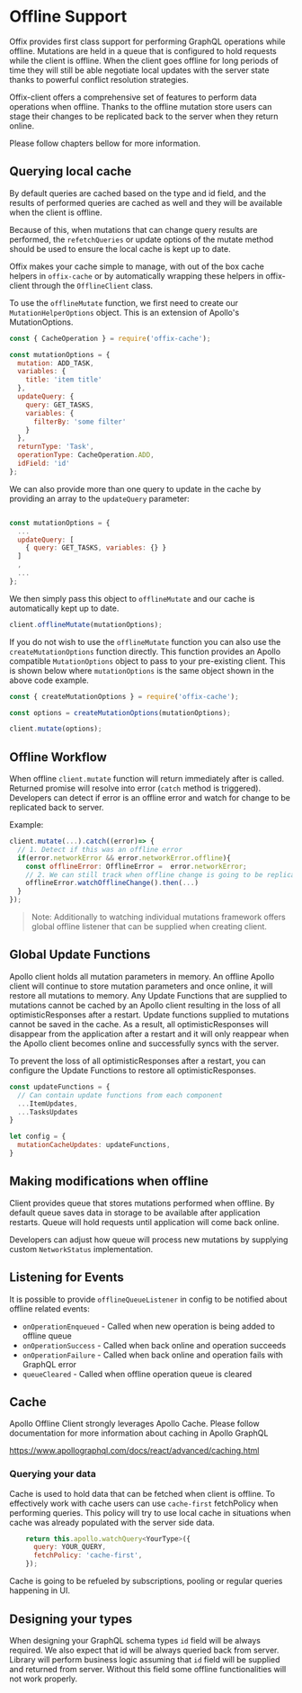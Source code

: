 # Offline Support

Offix provides first class support for performing GraphQL operations while offline. Mutations are held in a queue that is configured to hold requests while the client is offline. When the client goes offline for long periods of time they will still be able negotiate local updates with the server state thanks to powerful conflict resolution strategies.

Offix-client offers a comprehensive set of features to perform data operations when offline. Thanks to the offline mutation store users can stage their changes to be replicated back to the server when they return online.

Please follow chapters bellow for more information.

## Querying local cache

By default queries are cached based on the type and id field, and the results of performed queries are cached as well and they will be available when the client is offline.

Because of this, when mutations that can change query results are performed, the `refetchQueries` or update options of the mutate method should be used to ensure the local cache is kept up to date.

Offix makes your cache simple to manage, with out of the box cache helpers in `offix-cache` or by automatically wrapping these helpers in offix-client through the `OfflineClient` class.

To use the `offlineMutate` function, we first need to create our `MutationHelperOptions` object. This is an extension of Apollo's MutationOptions.

```javascript
const { CacheOperation } = require('offix-cache');

const mutationOptions = {
  mutation: ADD_TASK,
  variables: {
    title: 'item title'
  },
  updateQuery: {
    query: GET_TASKS,
    variables: {
      filterBy: 'some filter'
    }
  },
  returnType: 'Task',
  operationType: CacheOperation.ADD,
  idField: 'id'
};
```

We can also provide more than one query to update in the cache by providing an array to the `updateQuery` parameter:

```javascript

const mutationOptions = {
  ...
  updateQuery: [
    { query: GET_TASKS, variables: {} }
  ]
  ,
  ...
};
```

We then simply pass this object to `offlineMutate` and our cache is automatically kept up to date.

```javascript
client.offlineMutate(mutationOptions);
```

If you do not wish to use the `offlineMutate` function you can also use the `createMutationOptions` function directly. This function provides an Apollo compatible `MutationOptions` object to pass to your pre-existing client.
This is shown below where `mutationOptions` is the same object shown in the above code example.

```javascript
const { createMutationOptions } = require('offix-cache');

const options = createMutationOptions(mutationOptions);

client.mutate(options);
```

## Offline Workflow

When offline `client.mutate` function will return immediately after is called.
Returned promise will resolve into error (`catch` method is triggered).
Developers can detect if error is an offline error and watch for change to be replicated back to server.

Example:

```javascript
client.mutate(...).catch((error)=> {
  // 1. Detect if this was an offline error
  if(error.networkError && error.networkError.offline){
    const offlineError: OfflineError =  error.networkError;
    // 2. We can still track when offline change is going to be replicated.
    offlineError.watchOfflineChange().then(...)
  }
});
```

> Note: Additionally to watching individual mutations framework offers global offline listener that can be supplied when creating client.

## Global Update Functions

Apollo client holds all mutation parameters in memory. An offline Apollo client will continue to store mutation parameters and once online, it will restore all mutations to memory. Any Update Functions that are supplied to mutations cannot be cached by an Apollo client resulting in the loss of all optimisticResponses after a restart. Update functions supplied to mutations cannot be saved in the cache. As a result, all optimisticResponses will disappear from the application after a restart and it will only reappear when the Apollo client becomes online and successfully syncs with the server.

To prevent the loss of all optimisticResponses after a restart, you can configure the Update Functions to restore all optimisticResponses.

```javascript
const updateFunctions = {
  // Can contain update functions from each component
  ...ItemUpdates,
  ...TasksUpdates
}

let config = {
  mutationCacheUpdates: updateFunctions,
}
```

## Making modifications when offline

Client provides queue that stores mutations performed when offline.
By default queue saves data in storage to be available after application restarts.
Queue will hold requests until application will come back online.

Developers can adjust how queue will process new mutations by supplying custom `NetworkStatus` implementation.

## Listening for Events

It is possible to provide `offlineQueueListener` in config to be notified about offline related events:

- `onOperationEnqueued` - Called when new operation is being added to offline queue
- `onOperationSuccess` - Called when back online and operation succeeds
- `onOperationFailure` - Called when back online and operation fails with GraphQL error
- `queueCleared` - Called when offline operation queue is cleared

## Cache

Apollo Offline Client strongly leverages Apollo Cache.
Please follow documentation for more information about caching in Apollo GraphQL

https://www.apollographql.com/docs/react/advanced/caching.html

### Querying your data

Cache is used to hold data that can be fetched when client is offline.
To effectively work with cache users can use `cache-first` fetchPolicy
when performing queries. This policy will try to use local cache in
situations when cache was already populated with the server side data.

```javascript
    return this.apollo.watchQuery<YourType>({
      query: YOUR_QUERY,
      fetchPolicy: 'cache-first',
    });
```

Cache is going to be refueled by subscriptions, pooling or regular queries happening in UI.

## Designing your types

When designing your GraphQL schema types `id` field will be always required.
We also expect that id will be always queried back from server.
Library will perform business logic assuming that `id` field will be supplied and returned from server. Without this field some offline functionalities will not work properly.

